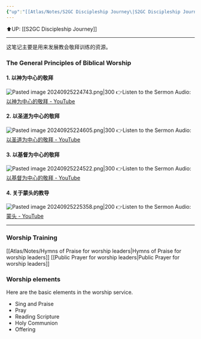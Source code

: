 ```yaml
---
{"up":"[[Atlas/Notes/S2GC Discipleship Journey\|S2GC Discipleship Journey]]","dg-publish":true,"permalink":"/atlas/maps/materials-for-church-worship/","dgPassFrontmatter":true}
---
```


⬆️UP: [[S2GC Discipleship Journey]]

---

这笔记主要是用来发展教会敬拜训练的资源。

### The General Principles of Biblical Worship

#### 1. 以神为中心的敬拜
![Pasted image 20240925224743.png|300](/img/user/Atlas/Utilities/Images/Pasted%20image%2020240925224743.png)
👉Listen to the Sermon Audio: [以神为中心的敬拜 - YouTube](https://youtu.be/nLbtAmtH9XU)
#### 2. 以圣道为中心的敬拜
![Pasted image 20240925224605.png|300](/img/user/Atlas/Utilities/Images/Pasted%20image%2020240925224605.png)
👉Listen to the Sermon Audio: [以圣道为中心的敬拜 - YouTube](https://youtu.be/e5aKqc_KNpo)
#### 3. 以基督为中心的敬拜
![Pasted image 20240925224522.png|300](/img/user/Atlas/Utilities/Images/Pasted%20image%2020240925224522.png)
👉Listen to the Sermon Audio: [以基督为中心的敬拜 - YouTube](https://youtu.be/sLxxQl-Qk7U)
#### 4. 关于蒙头的教导
![Pasted image 20240925225358.png|200](/img/user/Atlas/Utilities/Images/Pasted%20image%2020240925225358.png)
👉Listen to the Sermon Audio: [蒙头 - YouTube](https://youtu.be/XEHgrmCoY_E)


---
### Worship Training
[[Atlas/Notes/Hymns of Praise for worship leaders\|Hymns of Praise for worship leaders]]
[[Public Prayer for worship leaders\|Public Prayer for worship leaders]]
### Worship elements
Here are the basic elements in the worship service.
- Sing and Praise
- Pray
- Reading Scripture
- Holy Communion
- Offering